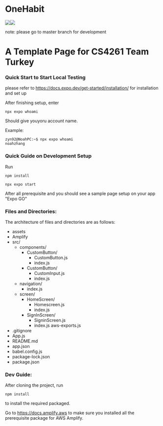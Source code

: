 # OneHabit


<p align="left">
	<a href="https://docs.npmjs.com/cli/v9/commands/npm-version"><img img src="https://img.shields.io/badge/npm-9.4.0-green"/></a
  	<a href="https://nodejs.org/en/blog/release/v16.14.2/"><img img src="https://img.shields.io/badge/node-16.14.2-green"/></a>
 
note: please go to master branch for development
	
# A Template Page for CS4261 Team Turkey


### Quick Start to Start Local Testing
please refer to https://docs.expo.dev/get-started/installation/ for installation and set up

After finishing setup, enter

`npx expo whoami`

Should give youyoru account name.

Example:

```console
zyn92@NoahPC:~$ npx expo whoami
noahzhang
```


### Quick Guide on Development Setup
Run

`npm install`
	
`npx expo start`

After all prerequisite and you should see a sample page setup on your app "Expo GO"	

### Files and Directories:

The architecture of files and directories are as follows:

* assets
* Amplify
* src/ 
    * components/
		* CustomButton/
			* CustomButton.js
			* index.js
		* CustomButton/
		 	* CustomInput.js
			* index.js
	* navigation/
		* index.js
	* screen/
		* HomeScreen/
			* Homescreen.js
			* index.js
		* SignInScreen/
			* SigninScreen.js
			* index.js
	aws-exports.js
* .gitignore
* App.js
* README.md
* app.json
* babel.config.js
* package-lock.json
* package.json



### Dev Guide:

After cloning the project, run 

`npm install`

to install the required packaged. 

Go to https://docs.amplify.aws to make sure you installed all the prerequisite package for AWS Amplify.



